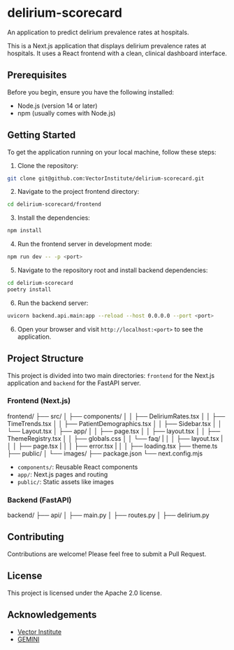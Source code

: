 # delirium-scorecard

An application to predict delirium prevalence rates at hospitals.

This is a Next.js application that displays delirium prevalence rates at hospitals. It uses a React frontend with a clean, clinical dashboard interface.

## Prerequisites

Before you begin, ensure you have the following installed:

- Node.js (version 14 or later)
- npm (usually comes with Node.js)

## Getting Started

To get the application running on your local machine, follow these steps:

1. Clone the repository:

```bash
git clone git@github.com:VectorInstitute/delirium-scorecard.git
```

2. Navigate to the project frontend directory:

```bash
cd delirium-scorecard/frontend
```

3. Install the dependencies:

```bash
npm install
```

4. Run the frontend server in development mode:

```bash
npm run dev -- -p <port>
```

5. Navigate to the repository root and install backend dependencies:

```bash
cd delirium-scorecard
poetry install
```

6. Run the backend server:

```bash
uvicorn backend.api.main:app --reload --host 0.0.0.0 --port <port>
```

6. Open your browser and visit `http://localhost:<port>` to see the application.

## Project Structure

This project is divided into two main directories: `frontend` for the Next.js application and `backend` for the FastAPI server.

### Frontend (Next.js)

frontend/
├── src/
│ ├── components/
│ │ ├── DeliriumRates.tsx
│ │ ├── TimeTrends.tsx
│ │ ├── PatientDemographics.tsx
│ │ ├── Sidebar.tsx
│ │ └── Layout.tsx
│ ├── app/
│ │ ├── page.tsx
│ │ ├── layout.tsx
│ │ ├── ThemeRegistry.tsx
│ │ ├── globals.css
│ │ └── faq/
| │ │ ├── layout.tsx
| │ │ ├── page.tsx
| │ │ ├── error.tsx
| │ │ ├── loading.tsx
├── theme.ts
├── public/
│ └── images/
├── package.json
└── next.config.mjs

- `components/`: Reusable React components
- `app/`: Next.js pages and routing
- `public/`: Static assets like images

### Backend (FastAPI)

backend/
├── api/
│ ├── main.py
│ ├── routes.py
│ ├── delirium.py

## Contributing

Contributions are welcome! Please feel free to submit a Pull Request.

## License

This project is licensed under the Apache 2.0 license.

## Acknowledgements

- [Vector Institute](https://vectorinstitute.ai/)
- [GEMINI](https://geminimedicine.ca/)
